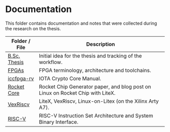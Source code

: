 # Documentation

This folder contains documentation and notes that were collected during the research on the thesis.

Folder / File | Description
-|-
[B.Sc. Thesis](./Bsc-Thesis) | Initial idea for the thesis and tracking of the workflow.
[FPGAs](./FPGAs) | FPGA terminology, architecture and toolchains.
[iccfpga-rv](./iccfpga-rv) | IOTA Crypto Core Manual.
[Rocket Core](./litex-rocket) | Rocket Chip Generator paper, and blog post on Linux on Rocket Chip with LiteX.
[VexRiscv](./litex-vexriscv) | LiteX, VexRiscv, Linux-on-Litex (on the Xilinx Arty A7).
[RISC-V](./RISC-V) | RISC-V Instruction Set Architecture and System Binary Interface.
